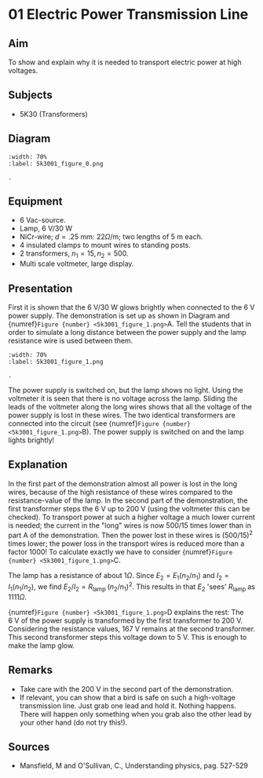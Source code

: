 # 01 Electric Power Transmission Line 
      
  
## Aim   
 To show and explain why it is needed to transport electric power at high voltages.    
  
## Subjects   
* 5K30 (Transformers)   

## Diagram
   
```{figure} figures/figure_0.png  
:width: 70%  
:label: 5k3001_figure_0.png  

. 
```

## Equipment
- $6\mathrm{~Vac}$-source.
- Lamp, $6\mathrm{~V}/30\mathrm{~W}$
- NiCr-wire; $d=.25\mathrm{~mm}$: $22 \Omega / \mathrm{m}$; two lengths of $5 \mathrm{~m}$ each.
- 4 insulated clamps to mount wires to standing posts.
- 2 transformers, $n_{1}=15, n_{2}=500$.
- Multi scale voltmeter, large display.

## Presentation   
First it is shown that the $6 \mathrm{~V} / 30 \mathrm{~W}$ glows brightly when connected to the $6 \mathrm{~V}$ power supply. The demonstration is set up as shown in Diagram and {numref}`Figure {number} <5k3001_figure_1.png>`A. Tell the students that in order to simulate a long distance between the power supply and the lamp resistance wire is used between them.

```{figure} figures/figure_1.png  
:width: 70%  
:label: 5k3001_figure_1.png  

. 
```
The power supply is switched on, but the lamp shows no light. Using the voltmeter it is seen that there is no voltage across the lamp. Sliding the leads of the voltmeter along the long wires shows that all the voltage of the power supply is lost in these wires. The two identical transformers are connected into the circuit (see {numref}`Figure {number} <5k3001_figure_1.png>`B). The power supply is switched on and the lamp lights brightly!  
  
## Explanation   
In the first part of the demonstration almost all power is lost in the long wires, because of the high resistance of these wires compared to the resistance-value of the lamp. In the second part of the demonstration, the first transformer steps the $6 \mathrm{~V}$ up to $200 \mathrm{~V}$ (using the voltmeter this can be checked). To transport power at such a higher voltage a much lower current is needed; the current in the "long" wires is now $500 / 15$ times lower than in part A of the demonstration. Then the power lost in these wires is $(500 / 15)^{2}$ times lower; the power loss in the transport wires is reduced more than a factor 1000! 
To calculate exactly we have to consider {numref}`Figure {number} <5k3001_figure_1.png>`C.

The lamp has a resistance of about $1 \Omega$. Since $E_{2}=E_{1}\left(n_{2} / n_{1}\right)$ and $I_{2}=I_{1}\left(n_{1} / n_{2}\right)$, we find $E_{2} / I_{2}=R_{\text {lamp }}\left(n_{2} / n_{1}\right)^{2}$. This results in that $E_{2}$ 'sees' $R_{\text {lamp }}$ as $1111 \Omega$.

{numref}`Figure {number} <5k3001_figure_1.png>`D explains the rest: The $6 \mathrm{~V}$ of the power supply is transformed by the first transformer to 200 V. Considering the resistance values, $167 \mathrm{~V}$ remains at the second transformer. This second transformer steps this voltage down to $5 \mathrm{~V}$. This is enough to make the lamp glow.
  
## Remarks
- Take care with the $200 \mathrm{~V}$ in the second part of the demonstration.
- If relevant, you can show that a bird is safe on such a high-voltage transmission line. Just grab one lead and hold it. Nothing happens. There will happen only something when you grab also the other lead by your other hand (do not try this!).
   
  
## Sources
 *  Mansfield, M and O'Sullivan, C., Understanding physics, pag. 527-529
  